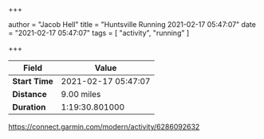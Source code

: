+++

author = "Jacob Hell"
title = "Huntsville Running 2021-02-17 05:47:07"
date = "2021-02-17 05:47:07"
tags = [
    "activity", "running"
]

+++

<!--more-->

|Field  |Value  |
|--- | --- |
|**Start Time**|2021-02-17 05:47:07|
|**Distance**|9.00 miles|
|**Duration**|1:19:30.801000|

https://connect.garmin.com/modern/activity/6286092632